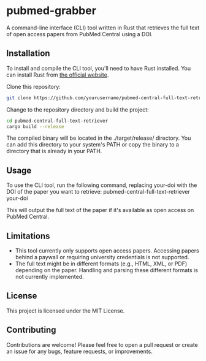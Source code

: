 # pubmed-grabber

A command-line interface (CLI) tool written in Rust that retrieves the full text of open access papers from PubMed Central using a DOI.

## Installation

To install and compile the CLI tool, you'll need to have Rust installed. You can install Rust from [the official website](https://www.rust-lang.org/tools/install).

Clone this repository:

```bash
git clone https://github.com/yourusername/pubmed-central-full-text-retriever.git
```

Change to the repository directory and build the project:
```bash
cd pubmed-central-full-text-retriever
cargo build --release
```
The compiled binary will be located in the ./target/release/ directory. You can add this directory to your system's PATH or copy the binary to a directory that is already in your PATH.

## Usage
To use the CLI tool, run the following command, replacing your-doi with the DOI of the paper you want to retrieve:
pubmed-central-full-text-retriever your-doi

This will output the full text of the paper if it's available as open access on PubMed Central.

## Limitations
- This tool currently only supports open access papers. Accessing papers behind a paywall or requiring university credentials is not supported.
- The full text might be in different formats (e.g., HTML, XML, or PDF) depending on the paper. Handling and parsing these different formats is not currently implemented.

## License
This project is licensed under the MIT License.

## Contributing
Contributions are welcome! Please feel free to open a pull request or create an issue for any bugs, feature requests, or improvements.

